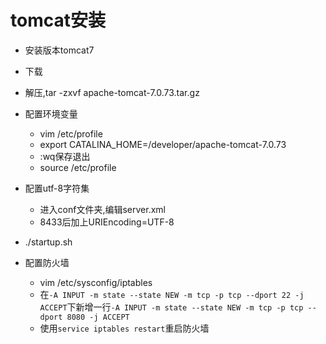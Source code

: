 # tomcat安装

- 安装版本tomcat7
- 下载
- 解压,tar -zxvf apache-tomcat-7.0.73.tar.gz
- 配置环境变量
    - vim /etc/profile
    - export CATALINA_HOME=/developer/apache-tomcat-7.0.73
    - :wq保存退出
    - source /etc/profile
- 配置utf-8字符集
    - 进入conf文件夹,编辑server.xml
    - 8433后加上URIEncoding=UTF-8
- ./startup.sh

- 配置防火墙
	- vim /etc/sysconfig/iptables
	- 在```-A INPUT -m state --state NEW -m tcp -p tcp --dport 22 -j ACCEPT```下新增一行```-A INPUT -m state --state NEW -m tcp -p tcp --dport 8080 -j ACCEPT```
	- 使用```service iptables restart```重启防火墙
